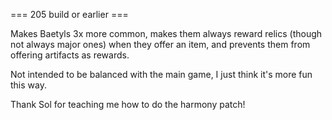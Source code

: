 === 205 build or earlier ===

Makes Baetyls 3x more common, makes them always reward relics (though not always major ones) when they offer an item, and prevents them from offering artifacts as rewards.

Not intended to be balanced with the main game, I just think it's more fun this way.

Thank Sol for teaching me how to do the harmony patch!
